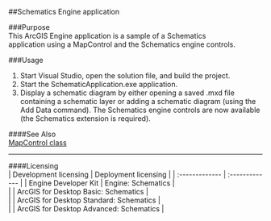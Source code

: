 ##Schematics Engine application

###Purpose  
This ArcGIS Engine application is a sample of a Schematics application using a MapControl and the Schematics engine controls.  


###Usage
1. Start Visual Studio, open the solution file, and build the project.  
1. Start the SchematicApplication.exe application.  
1. Display a schematic diagram by either opening a saved .mxd file containing a schematic layer or adding a schematic diagram (using the Add Data command). The Schematics engine controls are now available (the Schematics extension is required).  







####See Also  
[MapControl class](http://desktopdev.arcgis.com/search/?q=MapControl%20class&p=0&language=en&product=arcobjects-sdk-dotnet&version=&n=15&collection=help)  


---------------------------------

####Licensing  
| Development licensing | Deployment licensing | 
| :------------- | :------------- | 
| Engine Developer Kit | Engine: Schematics |  
|  | ArcGIS for Desktop Basic: Schematics |  
|  | ArcGIS for Desktop Standard: Schematics |  
|  | ArcGIS for Desktop Advanced: Schematics |  


